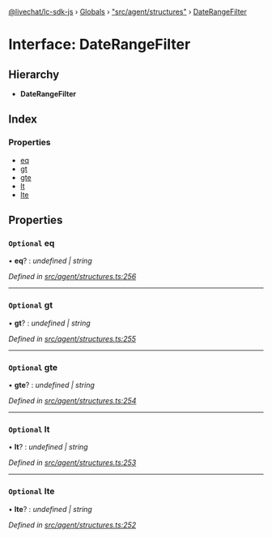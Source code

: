 [@livechat/lc-sdk-js](../README.md) › [Globals](../globals.md) › ["src/agent/structures"](../modules/_src_agent_structures_.md) › [DateRangeFilter](_src_agent_structures_.daterangefilter.md)

# Interface: DateRangeFilter

## Hierarchy

* **DateRangeFilter**

## Index

### Properties

* [eq](_src_agent_structures_.daterangefilter.md#optional-eq)
* [gt](_src_agent_structures_.daterangefilter.md#optional-gt)
* [gte](_src_agent_structures_.daterangefilter.md#optional-gte)
* [lt](_src_agent_structures_.daterangefilter.md#optional-lt)
* [lte](_src_agent_structures_.daterangefilter.md#optional-lte)

## Properties

### `Optional` eq

• **eq**? : *undefined | string*

*Defined in [src/agent/structures.ts:256](https://github.com/livechat/lc-sdk-js/blob/9364105/src/agent/structures.ts#L256)*

___

### `Optional` gt

• **gt**? : *undefined | string*

*Defined in [src/agent/structures.ts:255](https://github.com/livechat/lc-sdk-js/blob/9364105/src/agent/structures.ts#L255)*

___

### `Optional` gte

• **gte**? : *undefined | string*

*Defined in [src/agent/structures.ts:254](https://github.com/livechat/lc-sdk-js/blob/9364105/src/agent/structures.ts#L254)*

___

### `Optional` lt

• **lt**? : *undefined | string*

*Defined in [src/agent/structures.ts:253](https://github.com/livechat/lc-sdk-js/blob/9364105/src/agent/structures.ts#L253)*

___

### `Optional` lte

• **lte**? : *undefined | string*

*Defined in [src/agent/structures.ts:252](https://github.com/livechat/lc-sdk-js/blob/9364105/src/agent/structures.ts#L252)*
